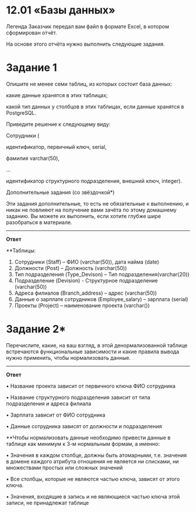 # 12.01 «Базы данных»

Легенда
Заказчик передал вам файл в формате Excel, в котором сформирован отчёт.

На основе этого отчёта нужно выполнить следующие задания.

# Задание 1

Опишите не менее семи таблиц, из которых состоит база данных:

какие данные хранятся в этих таблицах;

какой тип данных у столбцов в этих таблицах, если данные хранятся в PostgreSQL.

Приведите решение к следующему виду:

Сотрудники (

идентификатор, первичный ключ, serial,

фамилия varchar(50),

...

идентификатор структурного подразделения, внешний ключ, integer).

Дополнительные задания (со звёздочкой*)

Эти задания дополнительные, то есть не обязательные к выполнению, и никак не повлияют на получение вами зачёта по этому домашнему заданию. Вы можете их выполнить, если хотите глубже шире разобраться в материале.
____
**Ответ**

**Таблицы:
1.	Сотрудники (Staff) – ФИО (varchar(50)), дата найма (date)
2.	Должности (Post) – Должность (varchar(50))
3.	Тип подразделения (Type_Devison) – Тип подразделения(varchar(20))
4.	Подразделение (Devision) - Структурное подразделение (varchar(50))
5.	Адреса филиалов (Branch_address) – адрес (varchar(50))
6.	Данные о зарплате сотрудников (Employee_salary) – зарплата (serial)
7.	Проекты (Project) – наименование проекта (varchar())


# Задание 2*

Перечислите, какие, на ваш взгляд, в этой денормализованной таблице встречаются функциональные зависимости и какие правила вывода нужно применить, чтобы нормализовать данные.
___
**Ответ**

•	Название проекта зависит от первичного ключа ФИО сотрудника

•	Название структурного подразделения зависит от типа подразделения и адреса филиала

•	Зарплата зависит от  ФИО сотрудника

•	Данные сотрудника зависят от должности и подразделения

**Чтобы нормализовать данные необходимо привести данные в таблице как минимум к 3-м нормальным формам, а именно:

•	Значения в каждом столбце, должны быть атомарными, т.е. значения в домене каждого атрибута отношения не является ни списками, ни множествами простых или сложных значений

•	Все столбцы, которые не являются частью ключа, зависят от этого ключа.

•	Значения, входящие в запись и не являющиеся частью ключа этой записи, не принадлежат таблице 
